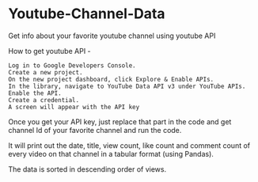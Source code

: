 # Youtube-Channel-Data
Get info about your favorite youtube channel using youtube API

How to get youtube API - 

    Log in to Google Developers Console.
    Create a new project.
    On the new project dashboard, click Explore & Enable APIs.
    In the library, navigate to YouTube Data API v3 under YouTube APIs.
    Enable the API.
    Create a credential.
    A screen will appear with the API key

Once you get your API key, just replace that part in the code and get channel Id of your favorite channel and run the code.

It will print out the date, title, view count, like count and comment count of every video on that channel in a tabular format (using Pandas).

The data is sorted in descending order of views.

